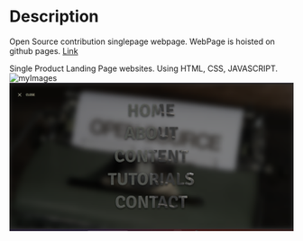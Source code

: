 # Description
Open Source contribution singlepage webpage.
WebPage is hoisted on github pages. [Link]()

Single Product Landing Page websites. Using HTML, CSS, JAVASCRIPT.
![myImages](images/sample2.png)
![myImages](images/sample3.png)

